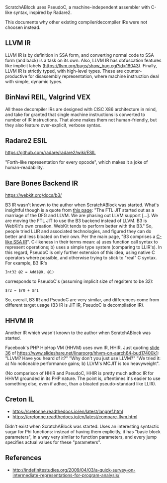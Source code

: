 ScratchABlock uses PseudoC, a machine-independent assembler with C-like
syntax, inspired by Radare2.

This documents why other existing compiler/decompiler IRs were not
choosen instead.

LLVM IR
-------

LLVM IR is by definition in SSA form, and converting normal code to SSA
form (and back) is a task on its own. Also, LLVM IR has obfuscation
features like implicit labels (https://llvm.org/bugs/show_bug.cgi?id=16043).
Finally, LLVM IR is strictly typed, with high-level types. These are
counter-productive for disassembly representation, where machine instruction
deal with simple, dynamic types.

BinNavi REIL, Valgrind VEX
--------------------------

All these decompiler IRs are designed with CISC X86 architecture in
mind, and take for granted that single machine instructions is
converted to number of IR instructions. That alone makes them not
human-friendly, but they also feature over-explicit, verbose syntax.

Radare2 ESIL
------------

https://github.com/radare/radare2/wiki/ESIL

"Forth-like representation for every opcode", which makes it a joke
of human-readability.

Bare Bones Backend IR
---------------------

https://webkit.org/docs/b3/

B3 IR wasn't known to the author when ScratchABlock was started. What's
insightful though is a quote from [this page](https://trac.webkit.org/wiki/FTLJIT):
"The FTL JIT started out as a marriage of the DFG and LLVM. We are phasing out LLVM
support [...]. We are moving the FTL JIT to use the B3 backend instead of LLVM.
B3 is WebKit's own creation. WebKit tends to perform better with the B3." So,
people tried LLIR and associated technologies, and figured they can do better
and less bloated on their own. Per the main page, "B3 comprises a
[C-like SSA IR](https://webkit.org/docs/b3/intermediate-representation.html)".
C-likeness in their terms mean: a) uses function call syntax to represent
operations; b) uses a simple type system (comparing to LLIR's). In this regard,
PseudoC is only further extension of this idea, using native C operators where
possible, and otherwise trying to stick to "real" C syntax. For example, B3 IR's

    Int32 @2 = Add(@0, @1)

corresponds to PseudoC's (assuming implicit size of regsiters to be 32):

    $r2 = $r0 + $r1

So, overall, B3 IR and PseudoC are very similar, and differences come from
different target usage (B3 IR is JIT IR, PseudoC is decompilation IR).

HHVM IR
-------

Another IR which wasn't known to the author when ScratchABlock was started.

Facebook's PHP HipHop VM (HHVM) uses own IR, HHIR. Just quoting
[slide 36](https://image.slidesharecdn.com/hhvmonaarch64-bud17-400k1-170320163554/95/hhvm-on-aarch64-bud17400k1-36-638.jpg?cb=1490027817)
of https://www.slideshare.net/linaroorg/hhvm-on-aarch64-bud17400k1:
"LLVM? Have you heard of it?" "Why don't you just use LLVM?" "We tried it:
a) No noticeable performance gains; b) LLVM's MCJIT is too heavyweight".

(No comparison of HHIR and PseudoC, HHIR is pretty much adhoc IR for HHVM
grounded in its PHP nature. The point is, oftentimes it's easier to use
something else, even if adhoc, than a bloated pseudo-standard like LLIR).

Creton IL
---------

* https://cretonne.readthedocs.io/en/latest/langref.html
* https://cretonne.readthedocs.io/en/latest/compare-llvm.html

Didn't exist when ScratchABlock was started. Uses an interesting syntactic
sugar for Phi functions: instead of having them explicitly, it has "basic
block parameters", in a way very similar to function parameters, and
every jump specifies actual values for these "parameters".

References
----------
* http://indefinitestudies.org/2009/04/03/a-quick-survey-on-intermediate-representations-for-program-analysis/

